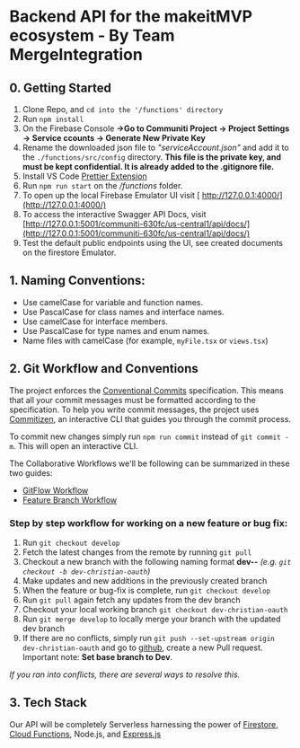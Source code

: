 # Backend API for the makeitMVP ecosystem - By Team MergeIntegration

## 0. Getting Started

1. Clone Repo, and `cd into the '/functions' directory`
2. Run `npm install`
3. On the Firebase Console **->Go to Communiti Project -> Project Settings -> Service ccounts -> Generate New Private Key**
4. Rename the downloaded json file to _"serviceAccount.json"_ and add it to the `./functions/src/config` directory. **This file is the private key, and must be kept confidential. It is already added to the .gitignore file.**
5. Install VS Code [Prettier Extension](https://marketplace.visualstudio.com/items?itemName=esbenp.prettier-vscode)
6. Run `npm run start` on the _/functions_ folder.
7. To open up the local Firebase Emulator UI visit [ http://127.0.0.1:4000/](http://127.0.0.1:4000/)
8. To access the interactive Swagger API Docs, visit [http://127.0.0.1:5001/communiti-630fc/us-central1/api/docs/](http://127.0.0.1:5001/communiti-630fc/us-central1/api/docs/)
9. Test the default public endpoints using the UI, see created documents on the firestore Emulator.

## 1. Naming Conventions:

- Use camelCase for variable and function names.
- Use PascalCase for class names and interface names.
- Use camelCase for interface members.
- Use PascalCase for type names and enum names.
- Name files with camelCase (for example, `myFile.tsx` or `views.tsx`)

## 2. Git Workflow and Conventions

The project enforces the [Conventional Commits](https://www.conventionalcommits.org/) specification. This means that all your commit messages must be formatted according to the specification. To help you write commit messages, the project uses [Commitizen](https://github.com/commitizen/cz-cli), an interactive CLI that guides you through the commit process.

To commit new changes simply run `npm run commit` instead of `git commit -m`. This will open an interactive CLI.

The Collaborative Workflows we'll be following can be summarized in these two guides:

- [GitFlow Workflow](https://www.atlassian.com/git/tutorials/comparing-workflows/gitflow-workflow)
- [Feature Branch Workflow](https://www.atlassian.com/git/tutorials/comparing-workflows/feature-branch-workflow)

### Step by step workflow for working on a new feature or bug fix:

1. Run `git checkout develop`
2. Fetch the latest changes from the remote by running `git pull`
3. Checkout a new branch with the following naming format **dev-<user>-<feature>** _(e.g. `git checkout -b dev-christian-oauth`)_
4. Make updates and new additions in the previously created branch
5. When the feature or bug-fix is complete, run `git checkout develop`
6. Run `git pull` again fetch any updates from the dev branch
7. Checkout your local working branch `git checkout dev-christian-oauth`
8. Run `git merge develop` to locally merge your branch with the updated dev branch
9. If there are no conflicts, simply run `git push --set-upstream origin dev-christian-oauth` and go to [github](https://github.com/makeitMVPadmin/Communiti-Platform/pulls), create a new Pull request. Important note: **Set base branch to Dev**.

_If you ran into conflicts, there are several ways to resolve this._

## 3. Tech Stack

Our API will be completely Serverless harnessing the power of [Firestore](https://firebase.google.com/docs/firestore), [Cloud Functions](https://firebase.google.com/docs/functions), Node.js, and [Express.js](https://expressjs.com/)
